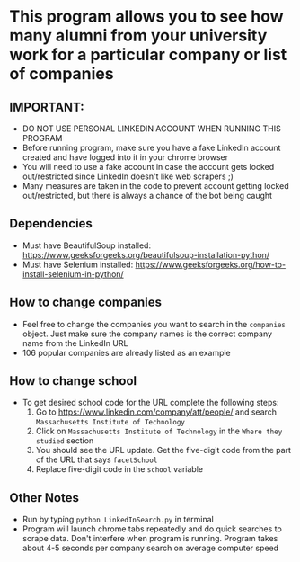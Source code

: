 # This program allows you to see how many alumni from your university work for a particular company or list of companies

## IMPORTANT: 
- DO NOT USE PERSONAL LINKEDIN ACCOUNT WHEN RUNNING THIS PROGRAM
- Before running program, make sure you have a fake LinkedIn account created and have logged into it in your chrome browser
- You will need to use a fake account in case the account gets locked out/restricted since LinkedIn doesn't like web scrapers ;)
- Many measures are taken in the code to prevent account getting locked out/restricted, but there is always a chance of the bot being caught

## Dependencies
- Must have BeautifulSoup installed: https://www.geeksforgeeks.org/beautifulsoup-installation-python/
- Must have Selenium installed: https://www.geeksforgeeks.org/how-to-install-selenium-in-python/

## How to change companies
- Feel free to change the companies you want to search in the `companies` object. Just make sure the company names is the correct company name from the LinkedIn URL
- 106 popular companies are already listed as an example

## How to change school
- To get desired school code for the URL complete the following steps:
    1. Go to https://www.linkedin.com/company/att/people/ and search `Massachusetts Institute of Technology` 
    2. Click on `Massachusetts Institute of Technology` in the `Where they studied` section
    3. You should see the URL update. Get the five-digit code from the part of the URL that says `facetSchool`
    4. Replace five-digit code in the `school` variable

## Other Notes
- Run by typing `python LinkedInSearch.py` in terminal
- Program will launch chrome tabs repeatedly and do quick searches to scrape data. Don't interfere when program is running. Program takes about 4-5 seconds per company search on average computer speed